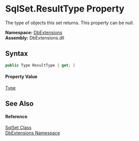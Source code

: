 SqlSet.ResultType Property
==========================
The type of objects this set returns. This property can be null.
  
**Namespace:** [DbExtensions][1]  
**Assembly:** DbExtensions.dll

Syntax
------

```csharp
public Type ResultType { get; }
```

#### Property Value
[Type][2]

See Also
--------

#### Reference
[SqlSet Class][3]  
[DbExtensions Namespace][1]  

[1]: ../README.md
[2]: https://learn.microsoft.com/dotnet/api/system.type
[3]: README.md